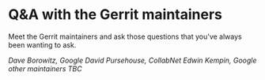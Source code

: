 # Q&A with the Gerrit maintainers

Meet the Gerrit maintainers and ask those questions that
you've always been wanting to ask.

*Dave Borowitz, Google*
*David Pursehouse, CollabNet*
*Edwin Kempin, Google*
*other maintainers TBC*

